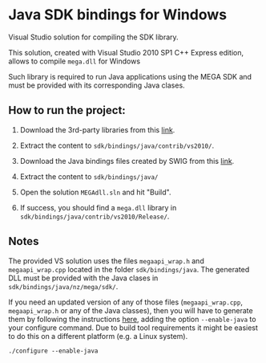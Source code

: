 # Java SDK bindings for Windows

Visual Studio solution for compiling the SDK library.

This solution, created with Visual Studio 2010 SP1 C++ Express edition, allows to compile `mega.dll` for Windows

Such library is required to run Java applications using the MEGA SDK and must be provided with its corresponding Java clases.


## How to run the project:

1. Download the 3rd-party libraries from this [link](https://mega.nz/#!osthWZxb!eZmgAXlD80yPcc-W3RGPYo0MTfllTYKGQ-dLVQbMumI).

2. Extract the content to `sdk/bindings/java/contrib/vs2010/`.

3. Download the Java bindings files created by SWIG from this [link](https://mega.nz/#!cx0BjZhB!jJOEPllUXTjIyIWXuWDxI6PIVJzm0D9MuFxO3brTqWE).

4. Extract the content to `sdk/bindings/java/`

5. Open the solution `MEGAdll.sln` and hit "Build".

6. If success, you should find a `mega.dll` library in `sdk/bindings/java/contrib/vs2010/Release/`.


## Notes

The provided VS solution uses the files `megaapi_wrap.h` and `megaapi_wrap.cpp` located in the folder `sdk/bindings/java`. The generated DLL must be provided with the Java clases in `sdk/bindings/java/nz/mega/sdk/`.

If you need an updated version of any of those files (`megaapi_wrap.cpp`, `megaapi_wrap.h` or any of the Java classes), then you will have to generate them by following the instructions [here](https://github.com/meganz/sdk#building), adding the option `--enable-java` to your configure command. Due to build tool requirements it might be easiest to do this on a different platform (e.g. a Linux system).

``` 
./configure --enable-java
```
